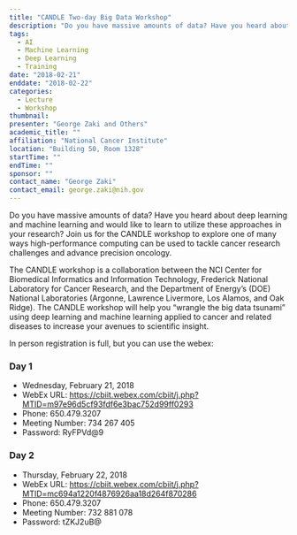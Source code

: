 ```yaml
---
title: "CANDLE Two-day Big Data Workshop"
description: "Do you have massive amounts of data? Have you heard about deep learning and machine learning and would like to learn to utilize these approaches in your research? Join us for the CANDLE workshop to explore one of many ways high-performance computing can be used to tackle cancer research challenges and advance precision oncology."
tags: 
  - AI
  - Machine Learning
  - Deep Learning
  - Training
date: "2018-02-21"
enddate: "2018-02-22"
categories:
  - Lecture
  - Workshop
thumbnail: 
presenter: "George Zaki and Others"
academic_title: ""
affiliation: "National Cancer Institute"
location: "Building 50, Room 1328"
startTime: ""
endTime: ""
sponsor: ""
contact_name: "George Zaki"
contact_email: george.zaki@nih.gov
---
```



Do you have massive amounts of data? Have you heard about deep learning and machine learning and would like to learn to utilize these approaches in your research? Join us for the CANDLE workshop to explore one of many ways high-performance computing can be used to tackle cancer research challenges and advance precision oncology.

The CANDLE workshop is a collaboration between the NCI Center for Biomedical Informatics and Information Technology, Frederick National Laboratory for Cancer Research, and the Department of Energy’s (DOE) National Laboratories (Argonne, Lawrence Livermore, Los Alamos, and Oak Ridge). The CANDLE workshop will help you “wrangle the big data tsunami” using deep learning and machine learning applied to cancer and related diseases to increase your avenues to scientific insight.

In person registration is full, but you can use the webex:

### Day 1

- Wednesday, February 21, 2018
- WebEx URL: https://cbiit.webex.com/cbiit/j.php?MTID=m97e96d5cf93fdf6e3bac752d99ff0293
- Phone: 650.479.3207
- Meeting Number: 734 267 405
- Password: RyFPVd@9

### Day 2

- Thursday, February 22, 2018
- WebEx URL: https://cbiit.webex.com/cbiit/j.php?MTID=mc694a1220f4876926aa18d264f870286
- Phone: 650.479.3207
- Meeting Number: 732 881 078
- Password: tZKJ2uB@
